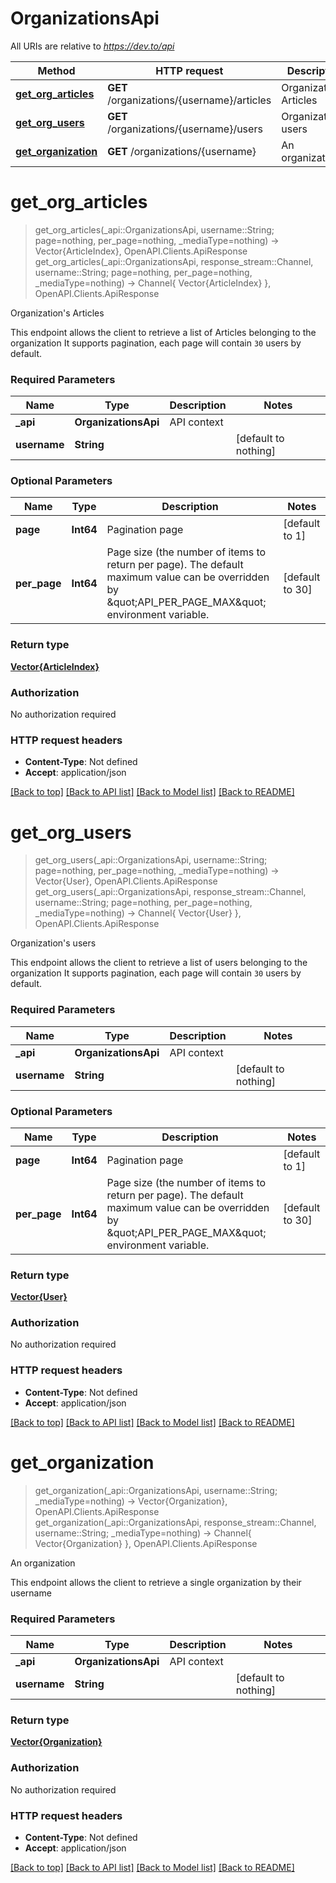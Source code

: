 # OrganizationsApi

All URIs are relative to *https://dev.to/api*

Method | HTTP request | Description
------------- | ------------- | -------------
[**get_org_articles**](OrganizationsApi.md#get_org_articles) | **GET** /organizations/{username}/articles | Organization&#39;s Articles
[**get_org_users**](OrganizationsApi.md#get_org_users) | **GET** /organizations/{username}/users | Organization&#39;s users
[**get_organization**](OrganizationsApi.md#get_organization) | **GET** /organizations/{username} | An organization


# **get_org_articles**
> get_org_articles(_api::OrganizationsApi, username::String; page=nothing, per_page=nothing, _mediaType=nothing) -> Vector{ArticleIndex}, OpenAPI.Clients.ApiResponse <br/>
> get_org_articles(_api::OrganizationsApi, response_stream::Channel, username::String; page=nothing, per_page=nothing, _mediaType=nothing) -> Channel{ Vector{ArticleIndex} }, OpenAPI.Clients.ApiResponse

Organization's Articles

This endpoint allows the client to retrieve a list of Articles belonging to the organization  It supports pagination, each page will contain `30` users by default.

### Required Parameters

Name | Type | Description  | Notes
------------- | ------------- | ------------- | -------------
 **_api** | **OrganizationsApi** | API context | 
**username** | **String**|  | [default to nothing]

### Optional Parameters

Name | Type | Description  | Notes
------------- | ------------- | ------------- | -------------
 **page** | **Int64**| Pagination page | [default to 1]
 **per_page** | **Int64**| Page size (the number of items to return per page). The default maximum value can be overridden by \&quot;API_PER_PAGE_MAX\&quot; environment variable. | [default to 30]

### Return type

[**Vector{ArticleIndex}**](ArticleIndex.md)

### Authorization

No authorization required

### HTTP request headers

 - **Content-Type**: Not defined
 - **Accept**: application/json

[[Back to top]](#) [[Back to API list]](../README.md#api-endpoints) [[Back to Model list]](../README.md#models) [[Back to README]](../README.md)

# **get_org_users**
> get_org_users(_api::OrganizationsApi, username::String; page=nothing, per_page=nothing, _mediaType=nothing) -> Vector{User}, OpenAPI.Clients.ApiResponse <br/>
> get_org_users(_api::OrganizationsApi, response_stream::Channel, username::String; page=nothing, per_page=nothing, _mediaType=nothing) -> Channel{ Vector{User} }, OpenAPI.Clients.ApiResponse

Organization's users

This endpoint allows the client to retrieve a list of users belonging to the organization  It supports pagination, each page will contain `30` users by default.

### Required Parameters

Name | Type | Description  | Notes
------------- | ------------- | ------------- | -------------
 **_api** | **OrganizationsApi** | API context | 
**username** | **String**|  | [default to nothing]

### Optional Parameters

Name | Type | Description  | Notes
------------- | ------------- | ------------- | -------------
 **page** | **Int64**| Pagination page | [default to 1]
 **per_page** | **Int64**| Page size (the number of items to return per page). The default maximum value can be overridden by \&quot;API_PER_PAGE_MAX\&quot; environment variable. | [default to 30]

### Return type

[**Vector{User}**](User.md)

### Authorization

No authorization required

### HTTP request headers

 - **Content-Type**: Not defined
 - **Accept**: application/json

[[Back to top]](#) [[Back to API list]](../README.md#api-endpoints) [[Back to Model list]](../README.md#models) [[Back to README]](../README.md)

# **get_organization**
> get_organization(_api::OrganizationsApi, username::String; _mediaType=nothing) -> Vector{Organization}, OpenAPI.Clients.ApiResponse <br/>
> get_organization(_api::OrganizationsApi, response_stream::Channel, username::String; _mediaType=nothing) -> Channel{ Vector{Organization} }, OpenAPI.Clients.ApiResponse

An organization

This endpoint allows the client to retrieve a single organization by their username

### Required Parameters

Name | Type | Description  | Notes
------------- | ------------- | ------------- | -------------
 **_api** | **OrganizationsApi** | API context | 
**username** | **String**|  | [default to nothing]

### Return type

[**Vector{Organization}**](Organization.md)

### Authorization

No authorization required

### HTTP request headers

 - **Content-Type**: Not defined
 - **Accept**: application/json

[[Back to top]](#) [[Back to API list]](../README.md#api-endpoints) [[Back to Model list]](../README.md#models) [[Back to README]](../README.md)

